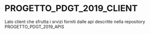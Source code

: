 # PROGETTO_PDGT_2019_CLIENT
Lato client che sfrutta i srvizi forniti dalle api descritte nella repository PROGETTO_PDGT_2019_APIS
